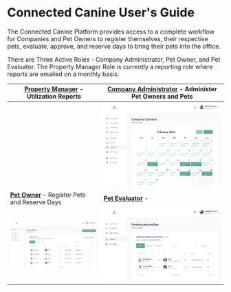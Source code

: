 # Connected Canine User's Guide



The Connected Canine Platform provides access to a complete workflow for Companies and Pet Owners to register themselves, their respective pets, evaluate, approve, and reserve days to bring their pets into the office.

There are Three Active Roles - Company Administrator, Pet Owner, and Pet Evaluator. The Property Manager Role is currently a reporting role where reports are emailed on a monthly basis. 



| [Property Manager](propertymanager.md) - Utilization Reports | [Company Administrator](companyadmin.md) - Administer Pet Owners and Pets |
| ------------------------------------------------------------ | ------------------------------------------------------------ |
|                                                              | ![image-20230220094917877](./image-20230220094917877.png) |
| [**Pet Owner**](PetOwner.md) - Register Pets and Reserve Days | [**Pet Evaluator**](petevaluator.md) -                       |
| <img src="./image-20230220075759624.png" alt="image-20230220075759624" style="zoom:75%;" /> | ![image-20230220095126788](./image-20230220095126788.png) |


